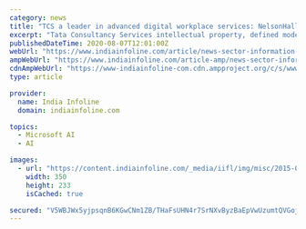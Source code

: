 ```yaml
---
category: news
title: "TCS a leader in advanced digital workplace services: NelsonHall"
excerpt: "Tata Consultancy Services intellectual property, defined modern workplace offerings, and investments in TCS Pace Port and digital reimagination studios were cited as key strengths."
publishedDateTime: 2020-08-07T12:01:00Z
webUrl: "https://www.indiainfoline.com/article/news-sector-information-technology/tcs-a-leader-in-advanced-digital-workplace-services-nelsonhall-120080700787_1.html"
ampWebUrl: "https://www.indiainfoline.com/article-amp/news-sector-information-technology/tcs-a-leader-in-advanced-digital-workplace-services-nelsonhall-120080700787_1.html"
cdnAmpWebUrl: "https://www-indiainfoline-com.cdn.ampproject.org/c/s/www.indiainfoline.com/article-amp/news-sector-information-technology/tcs-a-leader-in-advanced-digital-workplace-services-nelsonhall-120080700787_1.html"
type: article

provider:
  name: India Infoline
  domain: indiainfoline.com

topics:
  - Microsoft AI
  - AI

images:
  - url: "https://content.indiainfoline.com/_media/iifl/img/misc/2015-01/15/full/tcs1-1421292882-0159300.jpg"
    width: 350
    height: 233
    isCached: true

secured: "V5WBJWx5yjpsqnB6KGwCNm1ZB/THaFsUHN4r7SrNXvByzBaEpVwUzumtQVGoj4sPPek3Ihni7shCj+cOqmFlhEH2KxAPK8+t9pDkDxaihB9+EoL+gPhkaR6+nw5ATe3uWsVoFOk5afSppeztq+wlDU1LS5GPG1EnYzS0Lb+Qt79Krt4FgTRN6QsebCR1cUNlaRxpBrbqDsD7qe8VUcBPPnzcoNjQKfmFzt8hsMukST59tC61DrnJ86Bc1KkS1B09K7HcJPS+Z7yCXUtpsBXy5eX4OGE+QJIp42v2Lw9NMslo5YEmueBl5JRk+VfDtVB0HZ3Y1ab4wbkCU+OdkaPgYw==;qWt4Z1PoCNUnhUkekgCTNg=="
---
```


